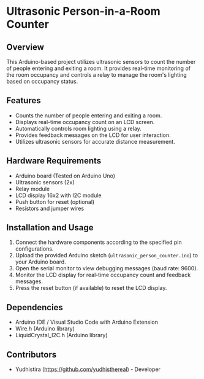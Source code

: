 # Ultrasonic Person-in-a-Room Counter

## Overview

This Arduino-based project utilizes ultrasonic sensors to count the number of people entering and exiting a room. It provides real-time monitoring of the room occupancy and controls a relay to manage the room's lighting based on occupancy status.

## Features

- Counts the number of people entering and exiting a room.
- Displays real-time occupancy count on an LCD screen.
- Automatically controls room lighting using a relay.
- Provides feedback messages on the LCD for user interaction.
- Utilizes ultrasonic sensors for accurate distance measurement.

## Hardware Requirements

- Arduino board (Tested on Arduino Uno)
- Ultrasonic sensors (2x)
- Relay module
- LCD display 16x2 with I2C module
- Push button for reset (optional)
- Resistors and jumper wires

## Installation and Usage

1. Connect the hardware components according to the specified pin configurations.
2. Upload the provided Arduino sketch (`ultrasonic_person_counter.ino`) to your Arduino board.
3. Open the serial monitor to view debugging messages (baud rate: 9600).
4. Monitor the LCD display for real-time occupancy count and feedback messages.
5. Press the reset button (if available) to reset the LCD display.

## Dependencies

- Arduino IDE / Visual Studio Code with Arduino Extension
- Wire.h (Arduino library)
- LiquidCrystal_I2C.h (Arduino library)

## Contributors

- Yudhistira (https://github.com/yudhisthereal) - Developer
